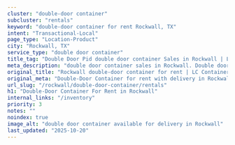 ```yaml
---
cluster: "double-door container"
subcluster: "rentals"
keyword: "double-door container for rent Rockwall, TX"
intent: "Transactional-Local"
page_type: "Location-Product"
city: "Rockwall, TX"
service_type: "double door container"
title_tag: "Double Door Pid double door container Sales in Rockwall | LC Container"
meta_description: "double door container sales in Rockwall. Double door containers for easy access. Fast delivery, competitive pricing. Serving double door container area. Quote ID: UXM. Call (214) 524-4168 for your free quote today."
original_title: "Rockwall double-door container for rent | LC Container"
original_meta: "Double-Door Container for rent with delivery in Rockwall, TX. LC Container — local Since 2003. Get pricing today."
url_slug: "/rockwall/double-door-container/rentals"
h1: "Double-Door Container For Rent in Rockwall"
internal_links: "/inventory"
priority: 3
notes: ""
noindex: true
image_alt: "double door container available for delivery in Rockwall"
last_updated: "2025-10-20"
---
```


<!-- TODO: Add unique city/inventory copy, images, and internal links here. -->
